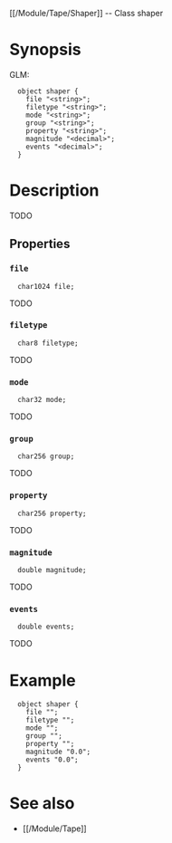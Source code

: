 [[/Module/Tape/Shaper]] -- Class shaper

# Synopsis
GLM:
~~~
  object shaper {
    file "<string>";
    filetype "<string>";
    mode "<string>";
    group "<string>";
    property "<string>";
    magnitude "<decimal>";
    events "<decimal>";
  }
~~~

# Description

TODO

## Properties

### `file`
~~~
  char1024 file;
~~~

TODO

### `filetype`
~~~
  char8 filetype;
~~~

TODO

### `mode`
~~~
  char32 mode;
~~~

TODO

### `group`
~~~
  char256 group;
~~~

TODO

### `property`
~~~
  char256 property;
~~~

TODO

### `magnitude`
~~~
  double magnitude;
~~~

TODO

### `events`
~~~
  double events;
~~~

TODO

# Example

~~~
  object shaper {
    file "";
    filetype "";
    mode "";
    group "";
    property "";
    magnitude "0.0";
    events "0.0";
  }
~~~

# See also
* [[/Module/Tape]]

